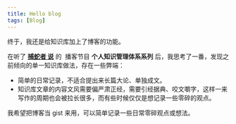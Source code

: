 ```yaml
---
title: Hello blog
tags: [Blog]
---
```


终于，我还是给知识库加上了博客的功能。

在听了 [**捕蛇者 ‪ 说**](https://podcasts.apple.com/cn/podcast/%E6%8D%95%E8%9B%87%E8%80%85%E8%AF%B4/id1471299491) 的 ‬ 播客节目 **个人知识管理体系系列** 后，我思考了一番，发现之前倾向的单一知识库做法，存在一些弊端：

- 简单的日常记录，不适合提出来长篇大论、单独成文。
- 知识库文章的内容文风需要偏严肃正经，需要引经据典、咬文嚼字，这样一来写作的周期也会被拉长很多，而有些时候仅仅是想记录一些零碎的观点。

我希望把博客当 gist 来用，可以简单记录一些日常零碎观点或想法。

